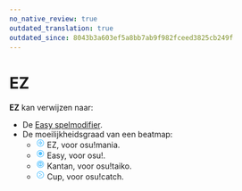 ```yaml
---
no_native_review: true
outdated_translation: true
outdated_since: 8043b3a603ef5a8bb7ab9f982fceed3825cb249f
---
```


# EZ

**EZ** kan verwijzen naar:

- De [Easy spelmodifier](/wiki/Game_modifier/Easy).
- De moeilijkheidsgraad van een beatmap:
  - ![](/wiki/shared/diff/easy-m.png?20211215) EZ, voor osu!mania.
  - ![](/wiki/shared/diff/easy-o.png?20211215) Easy, voor osu!.
  - ![](/wiki/shared/diff/easy-t.png?20211215) Kantan, voor osu!taiko.
  - ![](/wiki/shared/diff/easy-c.png?20211215) Cup, voor osu!catch.
